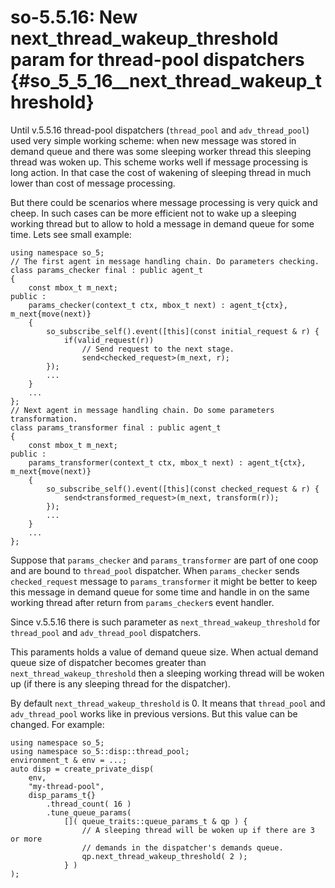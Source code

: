 # so-5.5.16: New next_thread_wakeup_threshold param for thread-pool dispatchers {#so_5_5_16__next_thread_wakeup_threshold}

Until v.5.5.16 thread-pool dispatchers (`thread_pool` and `adv_thread_pool`) used very simple working scheme: when new message was stored in demand queue and there was some sleeping worker thread this sleeping thread was woken up. This scheme works well if message processing is long action. In that case the cost of wakening of sleeping thread in much lower than cost of message processing.

But there could be scenarios where message processing is very quick and cheep. In such cases can be more efficient not to wake up a sleeping working thread but to allow to hold a message in demand queue for some time. Lets see small example:

~~~~~{.cpp}
using namespace so_5;
// The first agent in message handling chain. Do parameters checking.
class params_checker final : public agent_t
{
    const mbox_t m_next;
public :
    params_checker(context_t ctx, mbox_t next) : agent_t{ctx}, m_next{move(next)}
    {
        so_subscribe_self().event([this](const initial_request & r) {
            if(valid_request(r))
                // Send request to the next stage.
                send<checked_request>(m_next, r);
        });
        ...
    }
    ...
};
// Next agent in message handling chain. Do some parameters transformation.
class params_transformer final : public agent_t
{
    const mbox_t m_next;
public :
    params_transformer(context_t ctx, mbox_t next) : agent_t{ctx}, m_next{move(next)}
    {
        so_subscribe_self().event([this](const checked_request & r) {
            send<transformed_request>(m_next, transform(r));
        });
        ...
    }
    ...
};
~~~~~

Suppose that `params_checker` and `params_transformer` are part of one coop and are bound to `thread_pool` dispatcher. When `params_checker` sends `checked_request` message to `params_transformer` it might be better to keep this message in demand queue for some time and handle in on the same working thread after return from `params_checker`s event handler.

Since v.5.5.16 there is such parameter as `next_thread_wakeup_threshold` for `thread_pool` and `adv_thread_pool` dispatchers.

This paraments holds a value of demand queue size. When actual demand queue size of dispatcher becomes greater than `next_thread_wakeup_threshold` then a sleeping working thread will be woken up (if there is any sleeping thread for the dispatcher).

By default `next_thread_wakeup_threshold` is 0. It means that `thread_pool` and `adv_thread_pool` works like in previous versions. But this value can be changed. For example:

~~~~~{.cpp}
using namespace so_5;
using namespace so_5::disp::thread_pool;
environment_t & env = ...;
auto disp = create_private_disp(
    env,
    "my-thread-pool",
    disp_params_t{}
        .thread_count( 16 )
        .tune_queue_params(
            []( queue_traits::queue_params_t & qp ) {
                // A sleeping thread will be woken up if there are 3 or more
                // demands in the dispatcher's demands queue.
                qp.next_thread_wakeup_threshold( 2 );
            } )
);
~~~~~

